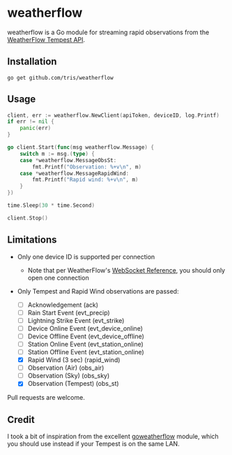 # weatherflow

weatherflow is a Go module for streaming rapid observations from the
[WeatherFlow Tempest API](https://weatherflow.github.io/Tempest/).

## Installation

```
go get github.com/tris/weatherflow
```

## Usage

```go
client, err := weatherflow.NewClient(apiToken, deviceID, log.Printf)
if err != nil {
	panic(err)
}

go client.Start(func(msg weatherflow.Message) {
	switch m := msg.(type) {
	case *weatherflow.MessageObsSt:
		fmt.Printf("Observation: %+v\n", m)
	case *weatherflow.MessageRapidWind:
		fmt.Printf("Rapid wind: %+v\n", m)
	}
})

time.Sleep(30 * time.Second)

client.Stop()
```

## Limitations

- Only one device ID is supported per connection
    - Note that per WeatherFlow's
[WebSocket Reference](https://weatherflow.github.io/Tempest/api/ws.html#other-useful-information),
you should only open one connection

- Only Tempest and Rapid Wind observations are passed:
    - [ ] Acknowledgement (ack)
    - [ ] Rain Start Event (evt_precip)
    - [ ] Lightning Strike Event (evt_strike)
    - [ ] Device Online Event (evt_device_online)
    - [ ] Device Offline Event (evt_device_offline)
    - [ ] Station Online Event (evt_station_online)
    - [ ] Station Offline Event (evt_station_online)
    - [x] Rapid Wind (3 sec) (rapid_wind)
    - [ ] Observation (Air) (obs_air)
    - [ ] Observation (Sky) (obs_sky)
    - [x] Observation (Tempest) (obs_st)

Pull requests are welcome.

## Credit

I took a bit of inspiration from the excellent
[goweatherflow](https://github.com/gregorosaurus/goweatherflow) module, which
you should use instead if your Tempest is on the same LAN.
